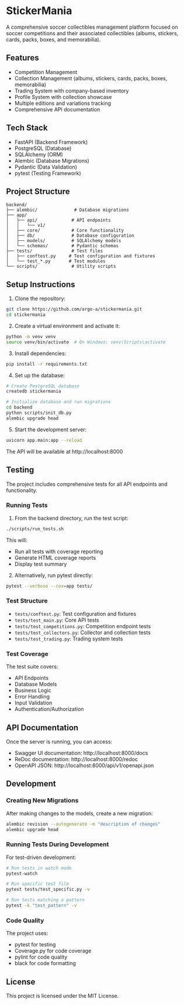 # StickerMania

A comprehensive soccer collectibles management platform focused on soccer competitions and their associated collectibles (albums, stickers, cards, packs, boxes, and memorabilia).

## Features

- Competition Management
- Collection Management (albums, stickers, cards, packs, boxes, memorabilia)
- Trading System with company-based inventory
- Profile System with collection showcase
- Multiple editions and variations tracking
- Comprehensive API documentation

## Tech Stack

- FastAPI (Backend Framework)
- PostgreSQL (Database)
- SQLAlchemy (ORM)
- Alembic (Database Migrations)
- Pydantic (Data Validation)
- pytest (Testing Framework)

## Project Structure

```
backend/
├── alembic/              # Database migrations
├── app/
│   ├── api/             # API endpoints
│   │   └── v1/         
│   ├── core/            # Core functionality
│   ├── db/              # Database configuration
│   ├── models/          # SQLAlchemy models
│   └── schemas/         # Pydantic schemas
├── tests/               # Test files
│   ├── conftest.py     # Test configuration and fixtures
│   └── test_*.py       # Test modules
└── scripts/             # Utility scripts
```

## Setup Instructions

1. Clone the repository:
```bash
git clone https://github.com/argo-a/stickermania.git
cd stickermania
```

2. Create a virtual environment and activate it:
```bash
python -m venv venv
source venv/bin/activate  # On Windows: venv\Scripts\activate
```

3. Install dependencies:
```bash
pip install -r requirements.txt
```

4. Set up the database:
```bash
# Create PostgreSQL database
createdb stickermania

# Initialize database and run migrations
cd backend
python scripts/init_db.py
alembic upgrade head
```

5. Start the development server:
```bash
uvicorn app.main:app --reload
```

The API will be available at http://localhost:8000

## Testing

The project includes comprehensive tests for all API endpoints and functionality.

### Running Tests

1. From the backend directory, run the test script:
```bash
./scripts/run_tests.sh
```

This will:
- Run all tests with coverage reporting
- Generate HTML coverage reports
- Display test summary

2. Alternatively, run pytest directly:
```bash
pytest --verbose --cov=app tests/
```

### Test Structure

- `tests/conftest.py`: Test configuration and fixtures
- `tests/test_main.py`: Core API tests
- `tests/test_competitions.py`: Competition endpoint tests
- `tests/test_collectors.py`: Collector and collection tests
- `tests/test_trading.py`: Trading system tests

### Test Coverage

The test suite covers:
- API Endpoints
- Database Models
- Business Logic
- Error Handling
- Input Validation
- Authentication/Authorization

## API Documentation

Once the server is running, you can access:
- Swagger UI documentation: http://localhost:8000/docs
- ReDoc documentation: http://localhost:8000/redoc
- OpenAPI JSON: http://localhost:8000/api/v1/openapi.json

## Development

### Creating New Migrations

After making changes to the models, create a new migration:

```bash
alembic revision --autogenerate -m "description of changes"
alembic upgrade head
```

### Running Tests During Development

For test-driven development:
```bash
# Run tests in watch mode
pytest-watch

# Run specific test file
pytest tests/test_specific.py -v

# Run tests matching a pattern
pytest -k "test_pattern" -v
```

### Code Quality

The project uses:
- pytest for testing
- Coverage.py for code coverage
- pylint for code quality
- black for code formatting

## License

This project is licensed under the MIT License.
